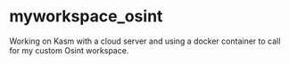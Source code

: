 # myworkspace_osint
Working on Kasm with a cloud server and using a docker container to call for my custom Osint workspace.
